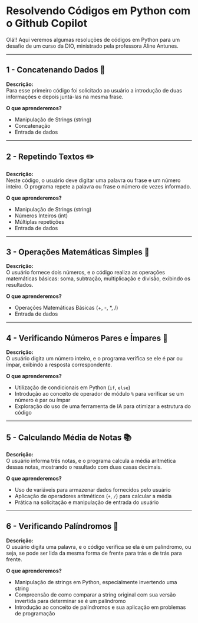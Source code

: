 # Resolvendo Códigos em Python com o Github Copilot

Olá!! Aqui veremos algumas resoluções de códigos em Python para um desafio de um curso da DIO, ministrado pela professora Aline Antunes.

---

## 1 - Concatenando Dados 🐾
**Descrição:**  
Para esse primeiro código foi solicitado ao usuário a introdução de duas informações e depois juntá-las na mesma frase.

**O que aprenderemos?**
- Manipulação de Strings (string)  
- Concatenação  
- Entrada de dados  

---

## 2 - Repetindo Textos ✏️
**Descrição:**  
Neste código, o usuário deve digitar uma palavra ou frase e um número inteiro. O programa repete a palavra ou frase o número de vezes informado.

**O que aprenderemos?**
- Manipulação de Strings (string)  
- Números Inteiros (int)  
- Múltiplas repetições  
- Entrada de dados  

---

## 3 - Operações Matemáticas Simples 📐
**Descrição:**  
O usuário fornece dois números, e o código realiza as operações matemáticas básicas: soma, subtração, multiplicação e divisão, exibindo os resultados.

**O que aprenderemos?**
- Operações Matemáticas Básicas (+, -, *, /)  
- Entrada de dados  

---

## 4 - Verificando Números Pares e Ímpares 🧮
**Descrição:**  
O usuário digita um número inteiro, e o programa verifica se ele é par ou ímpar, exibindo a resposta correspondente.

**O que aprenderemos?**
- Utilização de condicionais em Python (`if`, `else`)  
- Introdução ao conceito de operador de módulo `%` para verificar se um número é par ou ímpar  
- Exploração do uso de uma ferramenta de IA para otimizar a estrutura do código

---

## 5 - Calculando Média de Notas 📚
**Descrição:**  
O usuário informa três notas, e o programa calcula a média aritmética dessas notas, mostrando o resultado com duas casas decimais.

**O que aprenderemos?**
- Uso de variáveis para armazenar dados fornecidos pelo usuário  
- Aplicação de operadores aritméticos (`+`, `/`) para calcular a média  
- Prática na solicitação e manipulação de entrada do usuário

---

## 6 - Verificando Palíndromos 🔄
**Descrição:**  
O usuário digita uma palavra, e o código verifica se ela é um palíndromo, ou seja, se pode ser lida da mesma forma de frente para trás e de trás para frente.

**O que aprenderemos?**
- Manipulação de strings em Python, especialmente invertendo uma string  
- Compreensão de como comparar a string original com sua versão invertida para determinar se é um palíndromo  
- Introdução ao conceito de palíndromos e sua aplicação em problemas de programação
